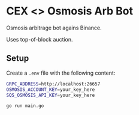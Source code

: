 # CEX <> Osmosis Arb Bot

Osmosis arbitrage bot agains Binance.

Uses top-of-block auction. 

## Setup

Create a `.env` file with the following content:
```bash
GRPC_ADDRESS=http://localhost:26657
OSMOSIS_ACCOUNT_KEY=your_key_here
SQS_OSMOSIS_API_KEY=your_key_here
```

```
go run main.go
```
